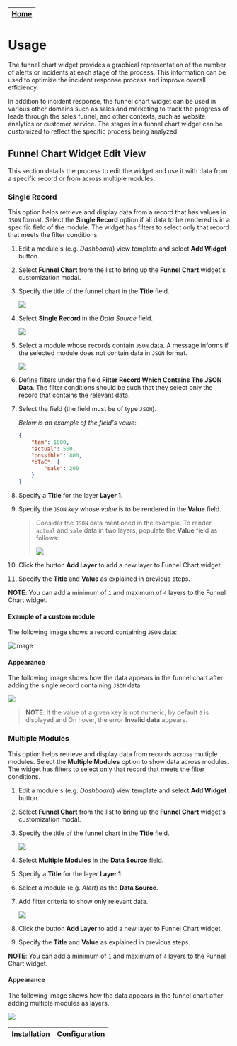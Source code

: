| [Home](../README.md) |
|--------------------------------------------|

# Usage

The funnel chart widget provides a graphical representation of the number of alerts or incidents at each stage of the process. This information can be used to optimize the incident response process and improve overall efficiency.

In addition to incident response, the funnel chart widget can be used in various other domains such as sales and marketing to track the progress of leads through the sales funnel, and other contexts, such as website analytics or customer service. The stages in a funnel chart widget can be customized to reflect the specific process being analyzed.

## Funnel Chart Widget Edit View

This section details the process to edit the widget and use it with data from a specific record or from across multiple modules.

### Single Record

This option helps retrieve and display data from a record that has values in `JSON` format. Select the **Single Record** option if all data to be rendered is in a specific field of the module. The widget has filters to select only that record that meets the filter conditions.

1. Edit a module's (e.g. *Dashboard*) view template and select **Add Widget** button.

2. Select **Funnel Chart** from the list to bring up the **Funnel Chart** widget's customization modal.

3. Specify the title of the funnel chart in the **Title** field.

    ![](./res/single-record-enter-title.png)

4. Select **Single Record** in the *Data Source* field.

    ![](./res/select-single-record.png)

5. Select a module whose records contain `JSON` data. A message informs if the selected module does not contain data in `JSON` format.

    ![](./res/select-module.png)

6. Define filters under the field **Filter Record Which Contains The JSON Data**. The filter conditions should be such that they select only the record that contains the relevant data.

7. Select the field (the field must be of type `JSON`).

    *Below is an example of the field's value*:
    
    ```JSON 
    {
        "tam": 1000,
        "actual": 500,
        "possible": 800,
        "bToC": {
            "sale": 200
        }
    }
    ```
8. Specify a **Title** for the layer **Layer 1**.

9. Specify the `JSON` *key* whose *value* is to be rendered in the **Value** field.

    > Consider the `JSON` data mentioned in the example. To render `actual` and `sale` data in two layers, populate the **Value** field as follows:
    >
    >![](./res/single-rec-two-layer.png)

10. Click the button **Add Layer** to add a new layer to Funnel Chart widget.

11. Specify the **Title** and **Value** as explained in previous steps.

**NOTE**: You can add a minimum of `1` and maximum of `4` layers to the Funnel Chart widget.

#### Example of a custom module

The following image shows a record containing `JSON` data:

![image](./res/json-data.png)


#### Appearance

The following image shows how the data appears in the funnel chart after adding the single record containing `JSON` data.

![](./res/single-rec-funnel.png)

> **NOTE**:  If the value of a given key is not numeric, by default `0` is displayed and On hover, the error **Invalid data** appears.


### Multiple Modules

This option helps retrieve and display data from records across multiple modules. Select the **Multiple Modules** option to show data across modules. The widget has filters to select only that record that meets the filter conditions.

1. Edit a module's (e.g. *Dashboard*) view template and select **Add Widget** button.

2. Select **Funnel Chart** from the list to bring up the **Funnel Chart** widget's customization modal.

3. Specify the title of the funnel chart in the **Title** field.

    ![](./res/multiple-modules-enter-title.png)

4. Select **Multiple Modules** in the **Data Source** field.

5. Specify a **Title** for the layer **Layer 1**.

6. Select a module (e.g. *Alert*) as the **Data Source**.

7. Add filter criteria to show only relevant data.

    ![](./res/select-multiple-modules.png)

10. Click the button **Add Layer** to add a new layer to Funnel Chart widget.

11. Specify the **Title** and **Value** as explained in previous steps.

**NOTE**: You can add a minimum of `1` and maximum of `4` layers to the Funnel Chart widget.


#### Appearance

The following image shows how the data appears in the funnel chart after adding multiple modules as layers.

![](./res/multiple-modules-funnel.png)

| [Installation](./setup.md#installation) | [Configuration](./setup.md#configuration) |
|----------------------------------------------|------------------------------------------------|
